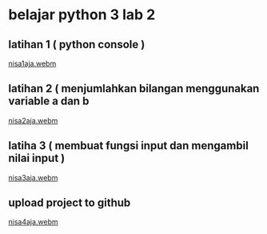 # belajar python 3 lab 2

## latihan 1 ( python console )
[nisa1aja.webm](https://user-images.githubusercontent.com/115929351/196690098-d3f390fc-1ae0-4984-913c-019d6c34d5b7.webm)

## latihan 2 ( menjumlahkan bilangan menggunakan variable a dan b

[nisa2aja.webm](https://user-images.githubusercontent.com/115929351/196690349-7e5ac2e3-7a0e-4bb2-9447-9064a2d968af.webm)

## latiha 3  ( membuat fungsi input dan mengambil nilai input )

[nisa3aja.webm](https://user-images.githubusercontent.com/115929351/196690516-8ed162dc-8a18-4029-b939-3bf26d9c404c.webm)

## upload project to github
[nisa4aja.webm](https://user-images.githubusercontent.com/115929351/196690570-77f6b8a0-479d-44a8-85d2-5eeab7384ae3.webm)

